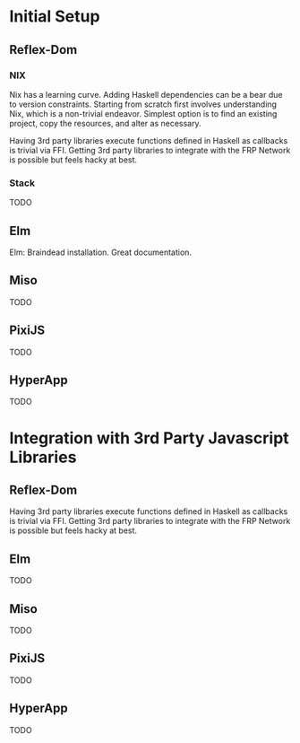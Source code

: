 # Initial Setup

## Reflex-Dom

### NIX

Nix has a learning curve. Adding Haskell dependencies can be a bear due to version constraints. Starting from scratch first involves understanding Nix, which is a non-trivial endeavor. Simplest option is to find an existing project, copy the resources, and alter as necessary.

Having 3rd party libraries execute functions defined in Haskell as callbacks is trivial via FFI. Getting 3rd party libraries to integrate with the FRP Network is possible but feels hacky at best.

### Stack

TODO

## Elm

Elm: Braindead installation. Great documentation.

## Miso

TODO

## PixiJS

TODO

## HyperApp

TODO

# Integration with 3rd Party Javascript Libraries

## Reflex-Dom

Having 3rd party libraries execute functions defined in Haskell as callbacks is trivial via FFI. Getting 3rd party libraries to integrate with the FRP Network is possible but feels hacky at best.

## Elm

TODO

## Miso

TODO

## PixiJS

TODO

## HyperApp

TODO
